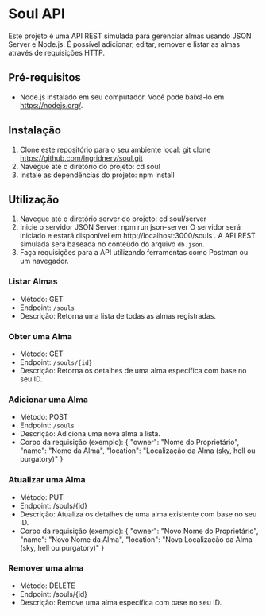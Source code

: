 # Soul API

Este projeto é uma API REST simulada para gerenciar almas usando JSON Server e Node.js. É possível adicionar, editar, remover e listar as almas através de requisições HTTP.

## Pré-requisitos

- Node.js instalado em seu computador. Você pode baixá-lo em https://nodejs.org/.

## Instalação

1. Clone este repositório para o seu ambiente local: git clone https://github.com/Ingridnery/soul.git
2. Navegue até o diretório do projeto: cd soul
3. Instale as dependências do projeto: npm install

## Utilização

1. Navegue até o diretório server do projeto: cd soul/server
2. Inicie o servidor JSON Server: npm run json-server
    O servidor será iniciado e estará disponível em http://localhost:3000/souls . A API REST simulada será baseada no conteúdo do arquivo `db.json`.
3. Faça requisições para a API utilizando ferramentas como Postman ou um navegador.

### Listar Almas

- Método: GET
- Endpoint: `/souls`
- Descrição: Retorna uma lista de todas as almas registradas.

### Obter uma Alma

- Método: GET
- Endpoint: `/souls/{id}`
- Descrição: Retorna os detalhes de uma alma específica com base no seu ID.

### Adicionar uma Alma

- Método: POST
- Endpoint: `/souls`
- Descrição: Adiciona uma nova alma à lista.
- Corpo da requisição (exemplo):
{
 "owner": "Nome do Proprietário",
 "name": "Nome da Alma",
 "location": "Localização da Alma (sky, hell ou purgatory)"
}

### Atualizar uma Alma

- Método: PUT
- Endpoint: /souls/{id}
- Descrição: Atualiza os detalhes de uma alma existente com base no seu ID.
- Corpo da requisição (exemplo):
{
  "owner": "Novo Nome do Proprietário",
  "name": "Novo Nome da Alma",
  "location": "Nova Localização da Alma (sky, hell ou purgatory)"
}

### Remover uma alma

- Método: DELETE
- Endpoint: /souls/{id}
- Descrição: Remove uma alma específica com base no seu ID.





